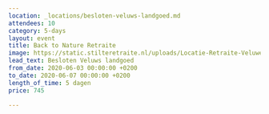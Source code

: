 ```yaml
---
location: _locations/besloten-veluws-landgoed.md
attendees: 10
category: 5-days
layout: event
title: Back to Nature Retraite
image: https://static.stilteretraite.nl/uploads/Locatie-Retraite-Veluwe-15.jpg
lead_text: Besloten Veluws landgoed
from_date: 2020-06-03 00:00:00 +0200
to_date: 2020-06-07 00:00:00 +0200
length_of_time: 5 dagen
price: 745

---
```

